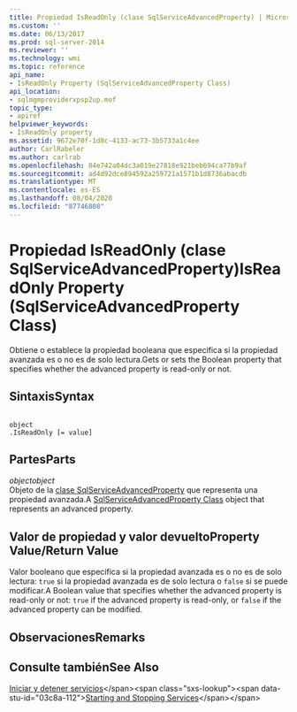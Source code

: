 ```yaml
---
title: Propiedad IsReadOnly (clase SqlServiceAdvancedProperty) | Microsoft Docs
ms.custom: ''
ms.date: 06/13/2017
ms.prod: sql-server-2014
ms.reviewer: ''
ms.technology: wmi
ms.topic: reference
api_name:
- IsReadOnly Property (SqlServiceAdvancedProperty Class)
api_location:
- sqlmgmproviderxpsp2up.mof
topic_type:
- apiref
helpviewer_keywords:
- IsReadOnly property
ms.assetid: 9672e70f-1d8c-4133-ac73-3b5733a1c4ee
author: CarlRabeler
ms.author: carlrab
ms.openlocfilehash: 84e742a04dc3a019e27818e921beb694ca77b9af
ms.sourcegitcommit: ad4d92dce894592a259721a1571b1d8736abacdb
ms.translationtype: MT
ms.contentlocale: es-ES
ms.lasthandoff: 08/04/2020
ms.locfileid: "87746808"
---
```

# <a name="isreadonly-property-sqlserviceadvancedproperty-class"></a><span data-ttu-id="03c8a-102">Propiedad IsReadOnly (clase SqlServiceAdvancedProperty)</span><span class="sxs-lookup"><span data-stu-id="03c8a-102">IsReadOnly Property (SqlServiceAdvancedProperty Class)</span></span>
  <span data-ttu-id="03c8a-103">Obtiene o establece la propiedad booleana que especifica si la propiedad avanzada es o no es de solo lectura.</span><span class="sxs-lookup"><span data-stu-id="03c8a-103">Gets or sets the Boolean property that specifies whether the advanced property is read-only or not.</span></span>  
  
## <a name="syntax"></a><span data-ttu-id="03c8a-104">Sintaxis</span><span class="sxs-lookup"><span data-stu-id="03c8a-104">Syntax</span></span>  
  
```  
  
object  
.IsReadOnly [= value]  
```  
  
## <a name="parts"></a><span data-ttu-id="03c8a-105">Partes</span><span class="sxs-lookup"><span data-stu-id="03c8a-105">Parts</span></span>  
 <span data-ttu-id="03c8a-106">*object*</span><span class="sxs-lookup"><span data-stu-id="03c8a-106">*object*</span></span>  
 <span data-ttu-id="03c8a-107">Objeto de la [clase SqlServiceAdvancedProperty](sqlserviceadvancedproperty-class.md) que representa una propiedad avanzada.</span><span class="sxs-lookup"><span data-stu-id="03c8a-107">A [SqlServiceAdvancedProperty Class](sqlserviceadvancedproperty-class.md) object that represents an advanced property.</span></span>  
  
## <a name="property-valuereturn-value"></a><span data-ttu-id="03c8a-108">Valor de propiedad y valor devuelto</span><span class="sxs-lookup"><span data-stu-id="03c8a-108">Property Value/Return Value</span></span>  
 <span data-ttu-id="03c8a-109">Valor booleano que especifica si la propiedad avanzada es o no es de solo lectura: `true` si la propiedad avanzada es de solo lectura o `false` si se puede modificar.</span><span class="sxs-lookup"><span data-stu-id="03c8a-109">A Boolean value that specifies whether the advanced property is read-only or not: `true` if the advanced property is read-only, or `false` if the advanced property can be modified.</span></span>  
  
## <a name="remarks"></a><span data-ttu-id="03c8a-110">Observaciones</span><span class="sxs-lookup"><span data-stu-id="03c8a-110">Remarks</span></span>  
  
## <a name="see-also"></a><span data-ttu-id="03c8a-111">Consulte también</span><span class="sxs-lookup"><span data-stu-id="03c8a-111">See Also</span></span>  
 <span data-ttu-id="03c8a-112">[Iniciar y detener servicios](https://technet.microsoft.com/library/ms174886\(v=sql.105\).aspx)</span><span class="sxs-lookup"><span data-stu-id="03c8a-112">[Starting and Stopping Services](https://technet.microsoft.com/library/ms174886\(v=sql.105\).aspx)</span></span>  
  
  
